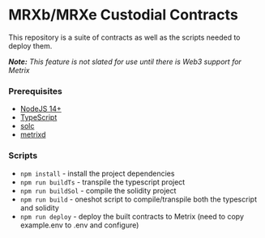 # MRXb/MRXe Custodial Contracts

This repository is a suite of contracts as well as the scripts needed to deploy them.

_**Note:** This feature is not slated for use until there is Web3 support for Metrix_

### Prerequisites

- [NodeJS 14+](https://nodejs.org/en/download/)
- [TypeScript](https://www.typescriptlang.org/#installation)
- [solc](https://docs.soliditylang.org/en/v0.8.7/installing-solidity.html)
- [metrixd](https://github.com/TheLindaProjectInc/Metrix/releases)

### Scripts

- `npm install` - install the project dependencies
- `npm run buildTs` - transpile the typescript project
- `npm run buildSol` - compile the solidity project
- `npm run build` - oneshot script to compile/transpile both the typescript and solidity
- `npm run deploy` - deploy the built contracts to Metrix (need to copy example.env to .env and configure)
